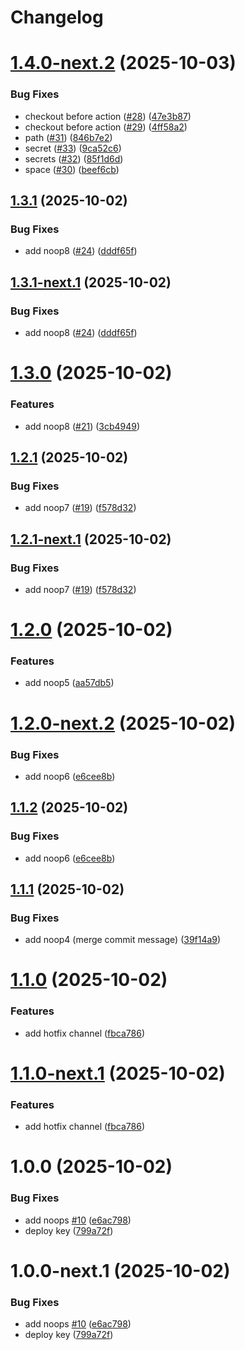 # Changelog

# [1.4.0-next.2](https://github.com/Azazi/nutimeit/compare/v1.4.0-next.1...v1.4.0-next.2) (2025-10-03)


### Bug Fixes

* checkout before action ([#28](https://github.com/Azazi/nutimeit/issues/28)) ([47e3b87](https://github.com/Azazi/nutimeit/commit/47e3b872bf1fedde5780a63092b59566fccf5948))
* checkout before action ([#29](https://github.com/Azazi/nutimeit/issues/29)) ([4ff58a2](https://github.com/Azazi/nutimeit/commit/4ff58a2c0ab657a1840030a8facb69279d18b87e))
* path ([#31](https://github.com/Azazi/nutimeit/issues/31)) ([846b7e2](https://github.com/Azazi/nutimeit/commit/846b7e2cd63184677ea5c52ed5d8bf031cc1d1ff))
* secret ([#33](https://github.com/Azazi/nutimeit/issues/33)) ([9ca52c6](https://github.com/Azazi/nutimeit/commit/9ca52c6645135c0c11770e5ed52ce2fa5200c994))
* secrets ([#32](https://github.com/Azazi/nutimeit/issues/32)) ([85f1d6d](https://github.com/Azazi/nutimeit/commit/85f1d6dc4e69812e5e5c908ef1c4f24455a26469))
* space ([#30](https://github.com/Azazi/nutimeit/issues/30)) ([beef6cb](https://github.com/Azazi/nutimeit/commit/beef6cbe3e205e4099fc1f61a256acd23ef361b8))

## [1.3.1](https://github.com/Azazi/nutimeit/compare/v1.3.0...v1.3.1) (2025-10-02)


### Bug Fixes

* add noop8 ([#24](https://github.com/Azazi/nutimeit/issues/24)) ([dddf65f](https://github.com/Azazi/nutimeit/commit/dddf65f0cee9cfaf74f70bb775c19fb8795c4c33))

## [1.3.1-next.1](https://github.com/Azazi/nutimeit/compare/v1.3.0...v1.3.1-next.1) (2025-10-02)


### Bug Fixes

* add noop8 ([#24](https://github.com/Azazi/nutimeit/issues/24)) ([dddf65f](https://github.com/Azazi/nutimeit/commit/dddf65f0cee9cfaf74f70bb775c19fb8795c4c33))

# [1.3.0](https://github.com/Azazi/nutimeit/compare/v1.2.1...v1.3.0) (2025-10-02)


### Features

* add noop8 ([#21](https://github.com/Azazi/nutimeit/issues/21)) ([3cb4949](https://github.com/Azazi/nutimeit/commit/3cb49499b148d7a91669dfe144f4e29b4a6ba8db))

## [1.2.1](https://github.com/Azazi/nutimeit/compare/v1.2.0...v1.2.1) (2025-10-02)


### Bug Fixes

* add noop7 ([#19](https://github.com/Azazi/nutimeit/issues/19)) ([f578d32](https://github.com/Azazi/nutimeit/commit/f578d3264e9e41b55644a81adbae55c42774f0cc))

## [1.2.1-next.1](https://github.com/Azazi/nutimeit/compare/v1.2.0...v1.2.1-next.1) (2025-10-02)


### Bug Fixes

* add noop7 ([#19](https://github.com/Azazi/nutimeit/issues/19)) ([f578d32](https://github.com/Azazi/nutimeit/commit/f578d3264e9e41b55644a81adbae55c42774f0cc))

# [1.2.0](https://github.com/Azazi/nutimeit/compare/v1.1.2...v1.2.0) (2025-10-02)


### Features

* add noop5 ([aa57db5](https://github.com/Azazi/nutimeit/commit/aa57db5162e65e1fcc222dd90ed4ac41bb11267e))

# [1.2.0-next.2](https://github.com/Azazi/nutimeit/compare/v1.2.0-next.1...v1.2.0-next.2) (2025-10-02)


### Bug Fixes

* add noop6 ([e6cee8b](https://github.com/Azazi/nutimeit/commit/e6cee8b70119a2b17e3e2091d7aaba6c8102dbff))

## [1.1.2](https://github.com/Azazi/nutimeit/compare/v1.1.1...v1.1.2) (2025-10-02)


### Bug Fixes

* add noop6 ([e6cee8b](https://github.com/Azazi/nutimeit/commit/e6cee8b70119a2b17e3e2091d7aaba6c8102dbff))

## [1.1.1](https://github.com/Azazi/nutimeit/compare/v1.1.0...v1.1.1) (2025-10-02)


### Bug Fixes

* add noop4 (merge commit message) ([39f14a9](https://github.com/Azazi/nutimeit/commit/39f14a9baa7c359607cef8f5fa9c476cab6c3ff8))

# [1.1.0](https://github.com/Azazi/nutimeit/compare/v1.0.0...v1.1.0) (2025-10-02)


### Features

* add hotfix channel ([fbca786](https://github.com/Azazi/nutimeit/commit/fbca786287320e2bd2b04909a6a40ced8c649c8d))

# [1.1.0-next.1](https://github.com/Azazi/nutimeit/compare/v1.0.0...v1.1.0-next.1) (2025-10-02)


### Features

* add hotfix channel ([fbca786](https://github.com/Azazi/nutimeit/commit/fbca786287320e2bd2b04909a6a40ced8c649c8d))

# 1.0.0 (2025-10-02)


### Bug Fixes

* add noops [#10](https://github.com/Azazi/nutimeit/issues/10) ([e6ac798](https://github.com/Azazi/nutimeit/commit/e6ac79868422df1bb41e092824e027d8f2d9dca3))
* deploy key ([799a72f](https://github.com/Azazi/nutimeit/commit/799a72f2261d511928ee8d6a90505668774214d7))

# 1.0.0-next.1 (2025-10-02)


### Bug Fixes

* add noops [#10](https://github.com/Azazi/nutimeit/issues/10) ([e6ac798](https://github.com/Azazi/nutimeit/commit/e6ac79868422df1bb41e092824e027d8f2d9dca3))
* deploy key ([799a72f](https://github.com/Azazi/nutimeit/commit/799a72f2261d511928ee8d6a90505668774214d7))
